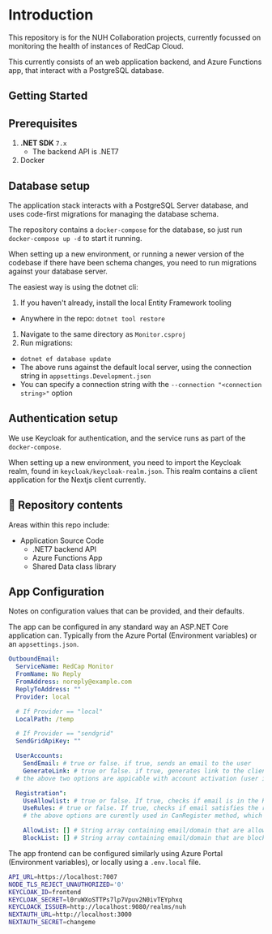 # Introduction

This repository is for the NUH Collaboration projects, currently focussed on monitoring the health of instances of RedCap Cloud.

This currently consists of an web application backend, and Azure Functions app, that interact with a PostgreSQL database.

## Getting Started

## Prerequisites

1. **.NET SDK** `7.x`
   - The backend API is .NET7
1. Docker

## Database setup

The application stack interacts with a PostgreSQL Server database, and uses code-first migrations for managing the database schema.

The repository contains a `docker-compose` for the database, so just run `docker-compose up -d` to start it running.

When setting up a new environment, or running a newer version of the codebase if there have been schema changes, you need to run migrations against your database server.

The easiest way is using the dotnet cli:

1. If you haven't already, install the local Entity Framework tooling

- Anywhere in the repo: `dotnet tool restore`

1. Navigate to the same directory as `Monitor.csproj`
1. Run migrations:

- `dotnet ef database update`
- The above runs against the default local server, using the connection string in `appsettings.Development.json`
- You can specify a connection string with the `--connection "<connection string>"` option

## Authentication setup

We use Keycloak for authentication, and the service runs as part of the `docker-compose`.

When setting up a new environment, you need to import the Keycloak realm, found in `keycloak/keycloak-realm.json`. This realm contains a client application for the Nextjs client currently.  

## 📁 Repository contents

Areas within this repo include:

- Application Source Code
  - .NET7 backend API
  - Azure Functions App
  - Shared Data class library

## App Configuration

Notes on configuration values that can be provided, and their defaults.

The app can be configured in any standard way an ASP.NET Core application can. Typically from the Azure Portal (Environment variables) or an `appsettings.json`.

```yaml
OutboundEmail:
  ServiceName: RedCap Monitor
  FromName: No Reply
  FromAddress: noreply@example.com
  ReplyToAddress: ""
  Provider: local

  # If Provider == "local"
  LocalPath: /temp

  # If Provider == "sendgrid"
  SendGridApiKey: ""

  UserAccounts:
    SendEmail: # true or false. if true, sends an email to the user
    GenerateLink: # true or false. if true, generates link to the client
  # the above two options are appicable with account activation (user invite) including resending and changing password.

  Registration":
    UseAllowlist: # true or false. If true, checks if email is in the RegistrationAllowlist table.
    UseRules: # true or false. If true, checks if email satisfies the registration rules.
    # the above options are curently used in CanRegister method, which determines whether a given email can register or not.

    AllowList: [] # String array containing email/domain that are allowed to register. Example ["@example.com", "allow@example1.com"]
    BlockList: [] # String array containing email/domain that are blocked from registration. Example ["block@example.com", "@example1.com"]
```

The app frontend can be configured similarly using Azure Portal (Environment variables), or locally using a `.env.local` file.

```bash
API_URL=https://localhost:7007
NODE_TLS_REJECT_UNAUTHORIZED='0'
KEYCLOAK_ID=frontend
KEYCLOAK_SECRET=l0ruWXoSTTPs7lp7Vpuv2N0ivTEYphxq
KEYCLOACK_ISSUER=http://localhost:9080/realms/nuh
NEXTAUTH_URL=http://localhost:3000
NEXTAUTH_SECRET=changeme
```
